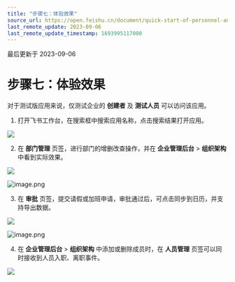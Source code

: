 ```yaml
---
title: "步骤七：体验效果"
source_url: https://open.feishu.cn/document/quick-start-of-personnel-and-attendance-management-system/step-7-experience-the-effect
last_remote_update: 2023-09-06
last_remote_update_timestamp: 1693995117000
---
```

最后更新于 2023-09-06

# 步骤七：体验效果
对于测试版应用来说，仅测试企业的 **创建者** 及 **测试人员** 可以访问该应用。

1. 打开飞书工作台，在搜索框中搜索应用名称，点击搜索结果打开应用。

![](https://sf3-cn.feishucdn.com/obj/open-platform-opendoc/71036d6db76c00d3446f168ba797b808_a58Q0c91gs.png?lazyload=true&width=2414&height=1442&maxWidth=600)

2. 在 **部门管理** 页签，进行部门的增删改查操作，并在 **企业管理后台** > **组织架构** 中看到实际效果。

![](https://sf3-cn.feishucdn.com/obj/open-platform-opendoc/7fbc3848f701269bce52b7f568ef60e6_QSR13z9vxU.png?lazyload=true&width=2656&height=962&maxWidth=800)

![image.png](https://sf3-cn.feishucdn.com/obj/open-platform-opendoc/43a29547ada1a8c3064e3cda14ae36b7_9pMfN5YfmM.png?lazyload=true&width=2672&height=1094&maxWidth=800)

3. 在 **审批** 页签，提交请假或加班申请，审批通过后，可点击同步到日历，并支持导出数据。

![](https://sf3-cn.feishucdn.com/obj/open-platform-opendoc/06c61d53e00188cb8262a247ef9be8e3_PI2YRdYFKC.png?lazyload=true&width=2662&height=842&maxWidth=800)

![image.png](https://sf3-cn.feishucdn.com/obj/open-platform-opendoc/39774e39a60763e2b10cac6998e91fb4_2WNB9FSdDr.png?lazyload=true&width=2654&height=838&maxWidth=800)

4. 在 **企业管理后台** > **组织架构** 中添加或删除成员时，在 **人员管理** 页签可以同时接收到人员入职、离职事件。

![](https://sf3-cn.feishucdn.com/obj/open-platform-opendoc/9ea3eedd495aa858e582e2b20db8b976_XW9eu6LsQi.png?lazyload=true&width=2662&height=992&maxWidth=800)
